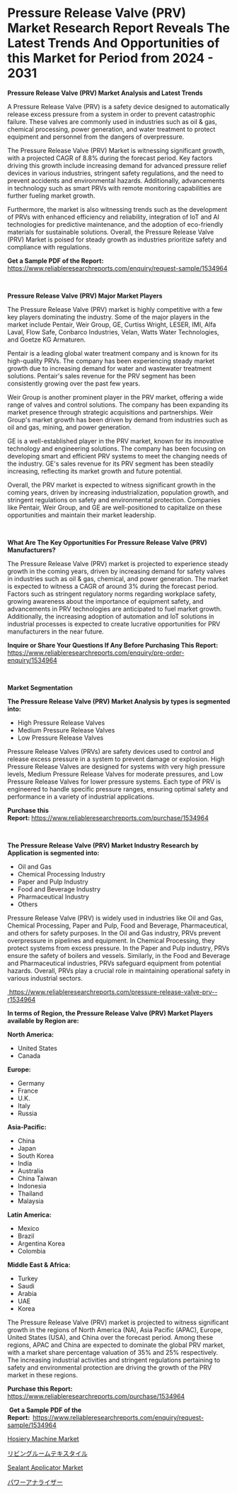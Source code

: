 <p><h1>Pressure Release Valve (PRV) Market Research Report Reveals The Latest Trends And Opportunities of this Market for Period from 2024 - 2031</h1></p><p><strong>Pressure Release Valve (PRV) Market Analysis and Latest Trends</strong></p>
<p><p>A Pressure Release Valve (PRV) is a safety device designed to automatically release excess pressure from a system in order to prevent catastrophic failure. These valves are commonly used in industries such as oil & gas, chemical processing, power generation, and water treatment to protect equipment and personnel from the dangers of overpressure.</p><p>The Pressure Release Valve (PRV) Market is witnessing significant growth, with a projected CAGR of 8.8% during the forecast period. Key factors driving this growth include increasing demand for advanced pressure relief devices in various industries, stringent safety regulations, and the need to prevent accidents and environmental hazards. Additionally, advancements in technology such as smart PRVs with remote monitoring capabilities are further fueling market growth.</p><p>Furthermore, the market is also witnessing trends such as the development of PRVs with enhanced efficiency and reliability, integration of IoT and AI technologies for predictive maintenance, and the adoption of eco-friendly materials for sustainable solutions. Overall, the Pressure Release Valve (PRV) Market is poised for steady growth as industries prioritize safety and compliance with regulations.</p></p>
<p><strong>Get a Sample PDF of the Report:&nbsp;</strong> <a href="https://www.reliableresearchreports.com/enquiry/request-sample/1534964">https://www.reliableresearchreports.com/enquiry/request-sample/1534964</a></p>
<p>&nbsp;</p>
<p><strong>Pressure Release Valve (PRV) Major Market Players</strong></p>
<p><p>The Pressure Release Valve (PRV) market is highly competitive with a few key players dominating the industry. Some of the major players in the market include Pentair, Weir Group, GE, Curtiss Wright, LESER, IMI, Alfa Laval, Flow Safe, Conbarco Industries, Velan, Watts Water Technologies, and Goetze KG Armaturen.</p><p>Pentair is a leading global water treatment company and is known for its high-quality PRVs. The company has been experiencing steady market growth due to increasing demand for water and wastewater treatment solutions. Pentair's sales revenue for the PRV segment has been consistently growing over the past few years.</p><p>Weir Group is another prominent player in the PRV market, offering a wide range of valves and control solutions. The company has been expanding its market presence through strategic acquisitions and partnerships. Weir Group's market growth has been driven by demand from industries such as oil and gas, mining, and power generation.</p><p>GE is a well-established player in the PRV market, known for its innovative technology and engineering solutions. The company has been focusing on developing smart and efficient PRV systems to meet the changing needs of the industry. GE's sales revenue for its PRV segment has been steadily increasing, reflecting its market growth and future potential.</p><p>Overall, the PRV market is expected to witness significant growth in the coming years, driven by increasing industrialization, population growth, and stringent regulations on safety and environmental protection. Companies like Pentair, Weir Group, and GE are well-positioned to capitalize on these opportunities and maintain their market leadership.</p></p>
<p>&nbsp;</p>
<p><strong>What Are The Key Opportunities For Pressure Release Valve (PRV) Manufacturers?</strong></p>
<p><p>The Pressure Release Valve (PRV) market is projected to experience steady growth in the coming years, driven by increasing demand for safety valves in industries such as oil & gas, chemical, and power generation. The market is expected to witness a CAGR of around 3% during the forecast period. Factors such as stringent regulatory norms regarding workplace safety, growing awareness about the importance of equipment safety, and advancements in PRV technologies are anticipated to fuel market growth. Additionally, the increasing adoption of automation and IoT solutions in industrial processes is expected to create lucrative opportunities for PRV manufacturers in the near future.</p></p>
<p><strong>Inquire or Share Your Questions If Any Before Purchasing This Report:</strong> <a href="https://www.reliableresearchreports.com/enquiry/pre-order-enquiry/1534964">https://www.reliableresearchreports.com/enquiry/pre-order-enquiry/1534964</a></p>
<p>&nbsp;</p>
<p><strong>Market Segmentation</strong></p>
<p><strong>The Pressure Release Valve (PRV) Market Analysis by types is segmented into:</strong></p>
<p><ul><li>High Pressure Release Valves</li><li>Medium Pressure Release Valves</li><li>Low Pressure Release Valves</li></ul></p>
<p><p>Pressure Release Valves (PRVs) are safety devices used to control and release excess pressure in a system to prevent damage or explosion. High Pressure Release Valves are designed for systems with very high pressure levels, Medium Pressure Release Valves for moderate pressures, and Low Pressure Release Valves for lower pressure systems. Each type of PRV is engineered to handle specific pressure ranges, ensuring optimal safety and performance in a variety of industrial applications.</p></p>
<p><strong>Purchase this Report:&nbsp;</strong><a href="https://www.reliableresearchreports.com/purchase/1534964">https://www.reliableresearchreports.com/purchase/1534964</a></p>
<p>&nbsp;</p>
<p><strong>The Pressure Release Valve (PRV) Market Industry Research by Application is segmented into:</strong></p>
<p><ul><li>Oil and Gas</li><li>Chemical Processing Industry</li><li>Paper and Pulp Industry</li><li>Food and Beverage Industry</li><li>Pharmaceutical Industry</li><li>Others</li></ul></p>
<p><p>Pressure Release Valve (PRV) is widely used in industries like Oil and Gas, Chemical Processing, Paper and Pulp, Food and Beverage, Pharmaceutical, and others for safety purposes. In the Oil and Gas industry, PRVs prevent overpressure in pipelines and equipment. In Chemical Processing, they protect systems from excess pressure. In the Paper and Pulp industry, PRVs ensure the safety of boilers and vessels. Similarly, in the Food and Beverage and Pharmaceutical industries, PRVs safeguard equipment from potential hazards. Overall, PRVs play a crucial role in maintaining operational safety in various industrial sectors.</p></p>
<p><a href="https://www.reliableresearchreports.com/pressure-release-valve-prv--r1534964">&nbsp;https://www.reliableresearchreports.com/pressure-release-valve-prv--r1534964</a></p>
<p><strong>In terms of Region, the Pressure Release Valve (PRV) Market Players available by Region are:</strong></p>
<p>
    <p> <strong> North America: </strong>
        <ul>
            <li>United States</li>
            <li>Canada</li>
        </ul>
        </p> 
    <p> <strong> Europe: </strong>
        <ul>
            <li>Germany</li>
            <li>France</li>
            <li>U.K.</li>
            <li>Italy</li>
            <li>Russia</li>
        </ul>
        </p> 
    <p> <strong> Asia-Pacific: </strong>
        <ul>
            <li>China</li>
            <li>Japan</li>
            <li>South Korea</li>
            <li>India</li>
            <li>Australia</li>
            <li>China Taiwan</li>
            <li>Indonesia</li>
            <li>Thailand</li>
            <li>Malaysia</li>
        </ul>
        </p> 
    <p> <strong> Latin America: </strong>
        <ul>
            <li>Mexico</li>
            <li>Brazil</li>
            <li>Argentina Korea</li>
            <li>Colombia</li>
        </ul>
        </p> 
    <p> <strong> Middle East & Africa: </strong>
        <ul>
            <li>Turkey</li>
            <li>Saudi</li>
            <li>Arabia</li>
            <li>UAE</li>
            <li>Korea</li>
        </ul>
    </p>
    </p>
<p><p>The Pressure Release Valve (PRV) market is projected to witness significant growth in the regions of North America (NA), Asia Pacific (APAC), Europe, United States (USA), and China over the forecast period. Among these regions, APAC and China are expected to dominate the global PRV market, with a market share percentage valuation of 35% and 25% respectively. The increasing industrial activities and stringent regulations pertaining to safety and environmental protection are driving the growth of the PRV market in these regions.</p></p>
<p><strong>Purchase this Report: </strong><a href="https://www.reliableresearchreports.com/purchase/1534964">https://www.reliableresearchreports.com/purchase/1534964</a></p>
<p>&nbsp;<strong>Get a Sample PDF of the Report:&nbsp;&nbsp;</strong><a href="https://www.reliableresearchreports.com/enquiry/request-sample/1534964">https://www.reliableresearchreports.com/enquiry/request-sample/1534964</a></p>
<p><strong></strong></p>
<p><p><a href="https://github.com/AndreanneHane2023/Market-Research-Report-List-1/blob/main/hosiery-machine-market.md">Hosiery Machine Market</a></p><p><a href="https://github.com/DeonBoer2023/Market-Research-Report-List-1/blob/main/7337915162439.md">リビングルームテキスタイル</a></p><p><a href="https://github.com/flwellarose/Market-Research-Report-List-1/blob/main/sealant-applicator-market.md">Sealant Applicator Market</a></p><p><a href="https://github.com/dawson566/Market-Research-Report-List-2/blob/main/4014237162438.md">パワーアナライザー</a></p></p>
